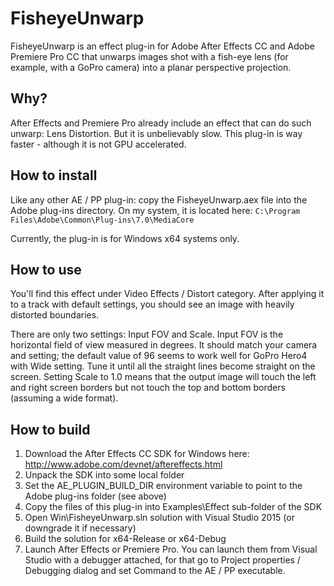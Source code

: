 
# FisheyeUnwarp

FisheyeUnwarp is an effect plug-in for Adobe After Effects CC and Adobe Premiere Pro CC that unwarps images shot with a fish-eye lens (for example, with a GoPro camera) into a planar perspective projection. 

## Why? 

After Effects and Premiere Pro already include an effect that can do such unwarp: Lens Distortion. But it is unbelievably slow. This plug-in is way faster - although it is not GPU accelerated.

## How to install

Like any other AE / PP plug-in: copy the FisheyeUnwarp.aex file into the Adobe plug-ins directory. On my system, it is located here: `C:\Program Files\Adobe\Common\Plug-ins\7.0\MediaCore`

Currently, the plug-in is for Windows x64 systems only.

## How to use

You'll find this effect under Video Effects / Distort category. After applying it to a track with default settings, you should see an image with heavily distorted boundaries. 

There are only two settings: Input FOV and Scale. Input FOV is the horizontal field of view measured in degrees. It should match your camera and setting; the default value of 96 seems to work well for GoPro Hero4 with Wide setting. Tune it until all the straight lines become straight on the screen. Setting Scale to 1.0 means that the output image will touch the left and right screen borders but not touch the top and bottom borders (assuming a wide format).


## How to build

1. Download the After Effects CC SDK for Windows here: http://www.adobe.com/devnet/aftereffects.html
2. Unpack the SDK into some local folder
3. Set the AE_PLUGIN_BUILD_DIR environment variable to point to the Adobe plug-ins folder (see above)
4. Copy the files of this plug-in into Examples\Effect sub-folder of the SDK
5. Open Win\FisheyeUnwarp.sln solution with Visual Studio 2015 (or downgrade it if necessary)
6. Build the solution for x64-Release or x64-Debug
7. Launch After Effects or Premiere Pro. You can launch them from Visual Studio with a debugger attached, for that go to Project properties / Debugging dialog and set Command to the AE / PP executable.
